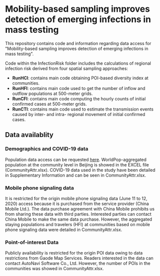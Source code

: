 # Mobility-based sampling improves detection of emerging infections in mass testing
 
This repository contains code and information regarding data access for "Mobility-based sampling improves detection of emerging infections in mass testing".

Code within the InfectionRisk folder includes the calculations of regional infection risk derived from four spatial sampling approaches:

- **RunHCI**: contains main code obtaining POI-based diversity index at communities.
- **RunHFI**: contains main code used to get the number of inflow and outflow populations at 500-meter grids.
- **RunCFI**: contains main code computing the hourly counts of initial confirmed cases at 500-meter grids.
- **RunCTI**: contains main code used to estimate the transmission events caused by inter- and intra- regional movement of initial confirmed cases.




## Data availablity
### Demographics and COVID-19 data
Population data access can be requested [here](www.worldpop.org). WorldPop-aggregated population at the community level in Beijing is showed in the EXCEL file (CommunityAttr.xlsx).
COVID-19 data used in the study have been detailed in Supplementary Information and can be seen in CommunityAttr.xlsx.

### Mobile phone signaling data
It is restricted for the origin mobile phone signaling data (June 11 to 12, 2020) access because it is purchased from the service provider (China Mobile Ltd.). The data purchase agreement with China Mobile prohibits us from sharing these data with third parties. Interested parties can contact China Mobile to make the same data purchase. However, the aggregated staying populations and travelers (HFI) at communities based on mobile phone signaling data were detailed in CommunityAttr.xlsx.

### Point-of-interest Data
Publicly availability is restricted for the origin POI data owing to data restrictions from Gaode Map Services. Readers interested in the data can contact AutoNavi Software Co., Ltd. However, the number of POIs in the communities was showed in CommunityAttr.xlsx.
